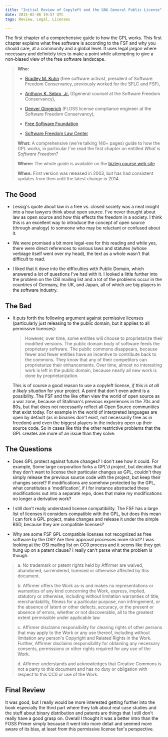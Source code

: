 ```yaml
---
title: "Initial Review of Copyleft and the GNU General Public License"
date: 2015-02-06 19:57 UTC
tags: Review, Legal, Licenses

---
```


The first chapter of a comprehensive guide to how the GPL works. This first chapter explains what free software is according to the FSF and why you should care, at a community and a global level. It uses legal jargon where necessary and definitely tries to make a point while attempting to give a non-biased view of the free software landscape.

> **Who:**
>
> * [Bradley M. Kuhn](http://en.wikipedia.org/wiki/Bradley_M._Kuhn) (free software activist, president of Software Freedom Conservancy, previously worked for the SFLC and FSF),
>
> * [Anthony K. Sebro, Jr.](http://www.martindale.com/Anthony-K-Sebro-Jr/2161338-lawyer.htm) (Ggeneral counsel at the Software Freedom Conservancy),
>
> * [Denver Gingerich](http://ossguy.com/?page_id=2) (FLOSS license compliance engineer at the Software Freedom Conservancy),
>
> * [Free Software Foundation](https://www.fsf.org)
>
> * [Software Freedom Law Center](https://softwarefreedom.org)
>
> **What:** A comprehensive (we're talking 140+ pages) guide to how the GPL works, in particular I've read the first chapter on entitled *What is Software Freedom?*
>
> **Where:** The whole guide is available on the [bizleg course web site](http://bizlegfoss-ritigm.rhcloud.com/static/books/comprehensive-gpl-guide.pdf)
>
> **When:** First version was released in 2003, but has had consistent updates from then until the latest change in 2014.


## The Good

* Lessig's quote about law in a free vs. closed society was a neat insight into a how lawyers think about open source. I've never thought about law as open source and how this effects the freedom in a society. I think this is an excellent way to introduce the concept of open source (through analogy) to someone who may be reluctant or confused about it.

* We were promised a bit more legal-ese for this reading and while yes, there were direct references to various laws and statutes (whose verbiage itself went over my head), the text as a whole wasn't that difficult to read.

* I liked that it dove into the difficulties with Public Domain, which answered a lot of questions I've had with it. I looked a little further into the problem on the OSI mailing list and a lot of the problems occur in the countries of Germany, the UK, and Japan, all of which are big players in the software industry.

## The Bad

* It puts forth the following argument against permissive licenses (particularly just releasing to the public domain, but it applies to all permissive licenses):

  > However, over time, some entities will choose to proprietarize their modified versions. The public domain body of software feeds the proprietary software. The public commons disappears, because fewer and fewer entities have an incentive to contribute back to the commons. They know that any of their competitors can proprietarize their enhancements. Over time, almost no interesting work is left in the public domain, because nearly all new work is done by proprietarization.

  This is of course a good reason to use a copyleft license, *if this is at all a likely situation* for your project. A point that don't even admit is a possibility. The FSF and the like often view the world of open source as a war zone, because of Stallman's previous experiences in the 70s and 80s, but that does not necessarily reflect all Open Source communities that exist today. For example in the world of interpreted languages are open by default (as in binaries don't exist, not necessarily free as in freedom) and even the biggest players in the industry open up their source code. So in cases like this the other restrictive problems that the GPL creates are more of an issue than they solve.


## The Questions

* Does GPL protect against future changes? I don't see how it could. For example, Some large corporation forks a GPL'd project, but decides that they don't want to license their particular changes as GPL, couldn't they simply release the previous source code with the project, but keep their changes secret? If modifications are somehow protected by the GPL, what constitutes a 'modification', if I for instance abstracted these modifications out into a separate repo, does that make my modifications no longer a derivative work?

* I still don't really understand license compatibility. The FSF has a large list of licenses it considers compatible with the GPL, but does this mean I can fork a GPL project, make changes and release it under the simple BSD, because they are compatible licenses?

* Why are some FSF GPL compatible licenses not recognized as free software by the OSI? Are their approval processes more strict? I was looking at the OSI mailing list on CC0 process and it seems like they got hung up on a patent clause? I really can't parse what the problem is though:

> a. No trademark or patent rights held by Affirmer are waived, abandoned, surrendered, licensed or otherwise affected by this document.
>
> b. Affirmer offers the Work as-is and makes no representations or warranties of any kind concerning the Work, express, implied, statutory or otherwise, including without limitation warranties of title, merchantability, fitness for a particular purpose, non infringement, or the absence of latent or other defects, accuracy, or the present or absence of errors, whether or not discoverable, all to the greatest extent permissible under applicable law.
>
> c. Affirmer disclaims responsibility for clearing rights of other persons that may apply to the Work or any use thereof, including without limitation any person's Copyright and Related Rights in the Work. Further, Affirmer disclaims responsibility for obtaining any necessary consents, permissions or other rights required for any use of the Work.
>
> d. Affirmer understands and acknowledges that Creative Commons is not a party to this document and has no duty or obligation with respect to this CC0 or use of the Work.


## Final Review

It was good, but I really would be more interested getting further into the book especially the third part where they talk about real case studies and the stuff about binary distribution and patents are things that I still don't really have a good grasp on. Overall I thought it was a better intro than the FOSS Primer simply because it went into more detail and seemed more aware of its bias, at least from this permissive license fan's perspective.
